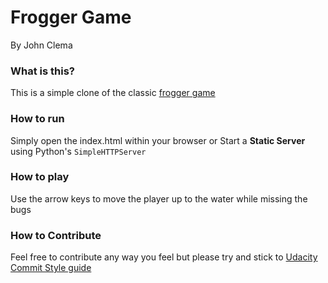 Frogger Game
===============================
By John Clema

### What is this?
This is a simple clone of the classic [frogger game](https://en.wikipedia.org/wiki/Frogger)

### How to run
Simply open the index.html within your browser or
Start a **Static Server** using Python's `SimpleHTTPServer`

### How to play
Use the arrow keys to move the player up to the water while missing the bugs

### How to Contribute
Feel free to contribute any way you feel but please try and stick to [Udacity Commit Style guide](https://udacity.github.io/git-styleguide/)
